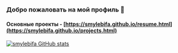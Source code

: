 ### Добро пожаловать на мой профиль 👋

#### Основные проекты - [https://smylebifa.github.io/resume.html](https://smylebifa.github.io/projects.html)

[![smylebifa GitHub stats](https://github-readme-stats.vercel.app/api?username=smylebifa&show_icons=true&theme=dark)](https://github.com/anuraghazra/github-readme-stats)
